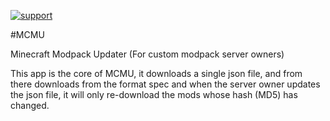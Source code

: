 
[![support](
https://brianmacdonald.github.io/Ethonate/svg/eth-support-blue.svg)](
https://brianmacdonald.github.io/Ethonate/address#0x309c6992fecd017a56c206d94e566d7f4cedcabd) 

#MCMU

Minecraft Modpack Updater (For custom modpack server owners)

This app is the core of MCMU, it downloads a single json file, and from there downloads from the format spec and when the server owner updates the json file, it will only re-download the mods whose hash (MD5) has changed.
